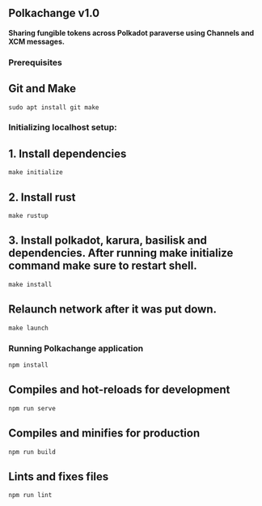 ## Polkachange v1.0
**Sharing fungible tokens across Polkadot paraverse using Channels and XCM messages.**

### Prerequisites
## Git and Make
```
sudo apt install git make
```

### Initializing localhost setup:
## 1. Install dependencies 
```
make initialize
```

## 2. Install rust 
```
make rustup
```

## 3. Install polkadot, karura, basilisk and dependencies. After running **make initialize** command make sure to restart shell.
```
make install
```

## Relaunch network after it was put down.
```
make launch
```

### Running Polkachange application
```
npm install
```

## Compiles and hot-reloads for development
```
npm run serve
```

## Compiles and minifies for production
```
npm run build
```

## Lints and fixes files
```
npm run lint
```

